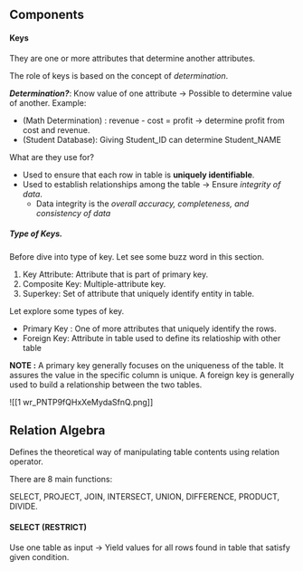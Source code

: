 ## Components

#### Keys
They are one or more attributes that determine another attributes.

The role of keys is based on the concept of *determination*.

***Determination?***:
Know value of one attribute -> Possible to determine value of another.
Example: 
- (Math Determination) : revenue - cost = profit -> determine profit from cost and revenue.
- (Student Database): Giving Student_ID can determine Student_NAME

What are they use for?
- Used to ensure that each row in table is **uniquely identifiable**.
- Used to establish relationships among the table -> Ensure *integrity of data*.
	- Data integrity is the *overall accuracy, completeness, and consistency of data*
##### Type of Keys.
Before dive into type of key. Let see some buzz word in this section. 
1. Key Attribute: Attribute that is part of primary key.
2. Composite Key: Multiple-attribute key.
3. Superkey: Set of attribute that uniquely identify entity in table.

Let explore some types of key.
- Primary Key : One of more attributes that uniquely identify the rows.
- Foreign Key: Attribute in table used to define its relatioship with other table

**NOTE :** A primary key generally focuses on the uniqueness of the table. It assures the value in the specific column is unique. A foreign key is generally used to build a relationship between the two tables.

![[1 wr_PNTP9fQHxXeMydaSfnQ.png]]

## Relation Algebra
Defines the theoretical way of manipulating table contents using relation operator.

There are 8 main functions: 

SELECT, PROJECT, JOIN, INTERSECT, UNION, DIFFERENCE, PRODUCT, DIVIDE.

#### SELECT (RESTRICT)
Use one table as input -> Yield values for all rows found in table that satisfy given condition.

